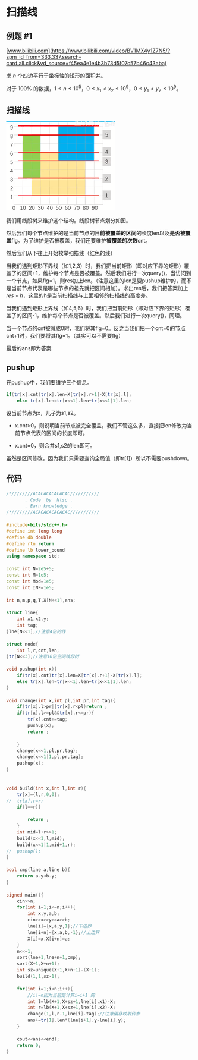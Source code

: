 # 扫描线

## 例题 #1 

[www.bilibili.com](https://www.bilibili.com/video/BV1MX4y1Z7N5/?spm_id_from=333.337.search-card.all.click&vd_source=f45ea4e1e4b3b73d5f07c57b46c43aba)


求 $n$ 个四边平行于坐标轴的矩形的面积并。

对于 $100\%$ 的数据，$1 \le n \le {10}^5$，$0 \le x_1 < x_2 \le {10}^9$，$0 \le y_1 < y_2 \le {10}^9$。

## 扫描线

![image.png](扫描线/image.png)

我们用线段树来维护这个结构。线段树节点划分如图。

然后我们每个节点维护的是当前节点的**目前被覆盖的区间**的长度len以及**是否被覆盖**flg。为了维护是否被覆盖，我们还要维护**被覆盖的次数**cnt。

然后我们从下往上开始枚举扫描线（红色的线）

当我们遇到矩形下界线（如1,2,3）时，我们把当前矩形（即对应下界的矩形）覆盖了的区间+1，维护每个节点是否被覆盖。然后我们进行一次query()，当访问到一个节点，如果flg=1，则res加上len。（注意这里的len是要pushup维护的，而不是当前节点代表是哪些节点的祖先就把区间相加）。求出res后，我们把答案加上$res\times h$，这里的h是当前扫描线与上面相邻的扫描线的高度差。

当我们遇到矩形上界线（如4,5,6）时，我们把当前矩形（即对应下界的矩形）覆盖了的区间-1，维护每个节点是否被覆盖。然后我们进行一次query()，同理。

当一个节点的cnt被减成0时，我们将其flg=0。反之当我们把一个cnt=0的节点cnt+1时，我们要将其flg=1。（其实可以不需要flg）

最后的ans即为答案

## pushup

在pushup中，我们要维护三个信息。

```C++
if(tr[x].cnt)tr[x].len=X[tr[x].r+1]-X[tr[x].l];
	else tr[x].len=tr[x<<1].len+tr[x<<1|1].len;
```

设当前节点为x，儿子为s1,s2。

- x.cnt>0，则说明当前节点被完全覆盖，我们不管这么多，直接把len修改为当前节点代表的区间的长度即可。

- x.cnt=0，则合并s1,s2的len即可。

虽然是区间修改，因为我们只需要查询全局值（即tr[1]）所以不需要pushdown。

## 代码

```C++
/*////////ACACACACACACAC///////////
       . Code  by  Ntsc .
       . Earn knowledge .
/*////////ACACACACACACAC///////////

#include<bits/stdc++.h>
#define int long long
#define db double
#define rtn return
#define lb lower_bound
using namespace std;

const int N=2e5+5;
const int M=1e5;
const int Mod=1e5;
const int INF=1e5;

int n,m,p,q,T,X[N<<1],ans;

struct line{
	int x1,x2,y;
	int tag;
}lne[N<<1];//注意4倍的线 

struct node{
	int l,r,cnt,len;
}tr[N<<3];//注意16倍空间线段树 

void pushup(int x){
	if(tr[x].cnt)tr[x].len=X[tr[x].r+1]-X[tr[x].l];
	else tr[x].len=tr[x<<1].len+tr[x<<1|1].len;
}

void change(int x,int pl,int pr,int tag){
	if(tr[x].l>pr||tr[x].r<pl)return ;
	if(tr[x].l>=pl&&tr[x].r<=pr){
		tr[x].cnt+=tag;
		pushup(x);
		return ;
		
	}
	change(x<<1,pl,pr,tag);
	change(x<<1|1,pl,pr,tag);
	pushup(x);
} 


void build(int x,int l,int r){
	tr[x]={l,r,0,0};
//	tr[x].r=r;
	if(l==r){
		
		return ;
	}
	int mid=l+r>>1;
	build(x<<1,l,mid);
	build(x<<1|1,mid+1,r);
//	pushup();
}

bool cmp(line a,line b){
	return a.y<b.y;
}

signed main(){
	cin>>n;
	for(int i=1;i<=n;i++){
		int x,y,a,b;
		cin>>x>>y>>a>>b;
		lne[i]={x,a,y,1};//下边界 
		lne[i+n]={x,a,b,-1};//上边界
		X[i]=x,X[i+n]=a; 
	}
	n<<=1;
	sort(lne+1,lne+n+1,cmp);
	sort(X+1,X+n+1); 
	int sz=unique(X+1,X+n+1)-(X+1);
	build(1,1,sz-1);
	
	for(int i=1;i<n;i++){
		//i!=n因为当前是计算i~i+1 的 
		int l=lb(X+1,X+sz+1,lne[i].x1)-X;
		int r=lb(X+1,X+sz+1,lne[i].x2)-X;
		change(1,l,r-1,lne[i].tag);//注意偏移映射传参
		ans+=tr[1].len*(lne[i+1].y-lne[i].y); 
	}
	
	cout<<ans<<endl;
	return 0;
}


```



